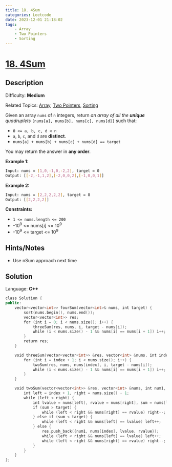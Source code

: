 ```yaml
---
title: 18. 4Sum
categories: Leetcode
date: 2023-12-01 21:18:02
tags:
    - Array
    - Two Pointers
    - Sorting
---
```


# [18\. 4Sum](https://leetcode.com/problems/4sum/)

## Description

Difficulty: **Medium**

Related Topics: [Array](https://leetcode.com/tag/https://leetcode.com/tag/array//), [Two Pointers](https://leetcode.com/tag/https://leetcode.com/tag/two-pointers//), [Sorting](https://leetcode.com/tag/https://leetcode.com/tag/sorting//)

Given an array `nums` of `n` integers, return _an array of all the **unique** quadruplets_ `[nums[a], nums[b], nums[c], nums[d]]` such that:

* `0 <= a, b, c, d < n`
* `a`, `b`, `c`, and `d` are **distinct**.
* `nums[a] + nums[b] + nums[c] + nums[d] == target`

You may return the answer in **any order**.

**Example 1:**

```bash
Input: nums = [1,0,-1,0,-2,2], target = 0
Output: [[-2,-1,1,2],[-2,0,0,2],[-1,0,0,1]]
```

**Example 2:**

```bash
Input: nums = [2,2,2,2,2], target = 8
Output: [[2,2,2,2]]
```

**Constraints:**

* `1 <= nums.length <= 200`
* -10<sup>9</sup> <= nums[i] <= 10<sup>9</sup>
* -10<sup>9</sup> <= target <= 10<sup>9</sup>

## Hints/Notes

* Use nSum approach next time

## Solution

Language: **C++**

```C++
class Solution {
public:
    vector<vector<int>> fourSum(vector<int>& nums, int target) {
        sort(nums.begin(), nums.end());
        vector<vector<int>> res;
        for (int i = 0; i < nums.size(); i++) {
            threeSum(res, nums, i, target - nums[i]);
            while (i < nums.size() - 1 && nums[i] == nums[i + 1]) i++;
        }
        return res;
    }

    void threeSum(vector<vector<int>> &res, vector<int> &nums, int index, long target) {
        for (int i = index + 1; i < nums.size(); i++) {
            twoSum(res, nums, nums[index], i, target - nums[i]);
            while (i < nums.size() - 1 && nums[i] == nums[i + 1]) i++;
        }
    }

    void twoSum(vector<vector<int>> &res, vector<int> &nums, int num1, int index, long target) {
        int left = index + 1, right = nums.size() - 1;
        while (left < right) {
            int lvalue = nums[left], rvalue = nums[right], sum = nums[left] + nums[right];
            if (sum > target) {
                while (left < right && nums[right] == rvalue) right--;
            } else if (sum < target) {
                while (left < right && nums[left] == lvalue) left++;
            } else {
                res.push_back({num1, nums[index], lvalue, rvalue});
                while (left < right && nums[left] == lvalue) left++;
                while (left < right && nums[right] == rvalue) right--;
            }
        }
    }
};
```

